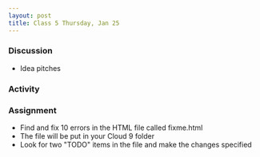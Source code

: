```yaml
---
layout: post
title: Class 5 Thursday, Jan 25
---
```


### Discussion

* Idea pitches

### Activity


### Assignment

* Find and fix 10 errors in the HTML file called fixme.html
* The file will be put in your Cloud 9 folder
* Look for two "TODO" items in the file and make the changes specified
